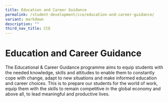 ```yaml
---
title: Education and Career Guidance
permalink: /student-development/cce/education-and-career-guidance/
variant: markdown
description: ""
third_nav_title: CCE
---
```

Education and Career Guidance
=============================

The Educational & Career Guidance programme aims to equip students with the needed knowledge, skills and attitudes to enable them to constantly cope with change, adapt to new situations and make informed education and career choices. This is to prepare our students for the world of work, equip them with the skills to remain competitive in the global economy and above all, to lead meaningful and productive lives.
